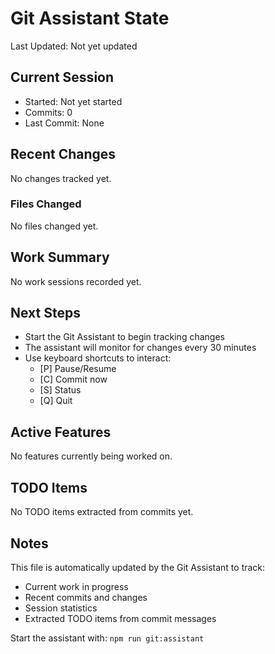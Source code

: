 # Git Assistant State
Last Updated: Not yet updated

## Current Session
- Started: Not yet started
- Commits: 0
- Last Commit: None

## Recent Changes
No changes tracked yet.

### Files Changed
No files changed yet.

## Work Summary
No work sessions recorded yet.

## Next Steps
- Start the Git Assistant to begin tracking changes
- The assistant will monitor for changes every 30 minutes
- Use keyboard shortcuts to interact:
  - [P] Pause/Resume
  - [C] Commit now
  - [S] Status
  - [Q] Quit

## Active Features
No features currently being worked on.

## TODO Items
No TODO items extracted from commits yet.

## Notes
This file is automatically updated by the Git Assistant to track:
- Current work in progress
- Recent commits and changes
- Session statistics
- Extracted TODO items from commit messages

Start the assistant with: `npm run git:assistant`